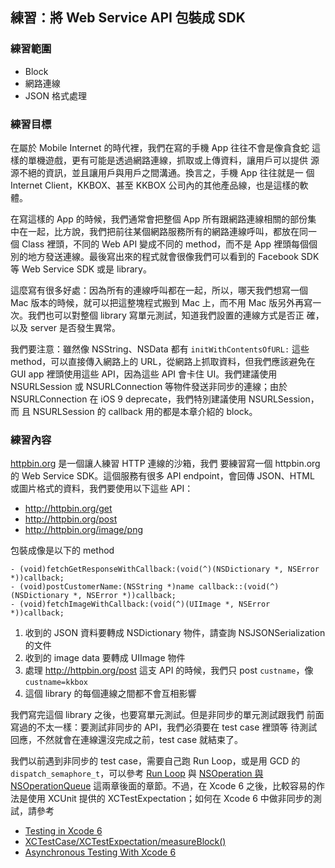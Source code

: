 練習：將 Web Service API 包裝成 SDK
-----------------------------------

### 練習範圍

- Block
- 網路連線
- JSON 格式處理

### 練習目標

在屬於 Mobile Internet 的時代裡，我們在寫的手機 App 往往不會是像貪食蛇
這樣的單機遊戲，更有可能是透過網路連線，抓取或上傳資料，讓用戶可以提供
源源不絕的資訊，並且讓用戶與用戶之間溝通。換言之，手機 App 往往就是一
個 Internet Client，KKBOX、甚至 KKBOX 公司內的其他產品線，也是這樣的軟
體。

在寫這樣的 App 的時候，我們通常會把整個 App 所有跟網路連線相關的部份集
中在一起，比方說，我們把前往某個網路服務所有的網路連線呼叫，都放在同一
個 Class 裡頭，不同的 Web API 變成不同的 method，而不是 App 裡頭每個個
別的地方發送連線。最後寫出來的程式就會很像我們可以看到的 Facebook SDK
等 Web Service SDK 或是 library。

這麼寫有很多好處：因為所有的連線呼叫都在一起，所以，哪天我們想寫一個
Mac 版本的時候，就可以把這整塊程式搬到 Mac 上，而不用 Mac 版另外再寫一
次。我們也可以對整個 library 寫單元測試，知道我們設置的連線方式是否正
確，以及 server 是否發生異常。

我們要注意：雖然像 NSString、NSData 都有 `initWithContentsOfURL:` 這些
method，可以直接傳入網路上的 URL，從網路上抓取資料，但我們應該避免在
GUI app 裡頭使用這些 API，因為這些 API 會卡住 UI。我們建議使用
NSURLSession 或 NSURLConnection 等物件發送非同步的連線；由於
NSURLConnection 在 iOS 9 deprecate，我們特別建議使用 NSURLSession，而
且 NSURLSession 的 callback 用的都是本章介紹的 block。

### 練習內容

[httpbin.org](http://httpbin.org) 是一個讓人練習 HTTP 連線的沙箱，我們
要練習寫一個 httpbin.org 的 Web Service SDK。這個服務有很多 API
endpoint，會回傳 JSON、HTML 或圖片格式的資料，我們要使用以下這些 API：

- http://httpbin.org/get
- http://httpbin.org/post
- http://httpbin.org/image/png

包裝成像是以下的 method

``` objc
- (void)fetchGetResponseWithCallback:(void(^)(NSDictionary *, NSError *))callback;
- (void)postCustomerName:(NSString *)name callback::(void(^)(NSDictionary *, NSError *))callback;
- (void)fetchImageWithCallback:(void(^)(UIImage *, NSError *))callback;
```

1. 收到的 JSON 資料要轉成 NSDictionary 物件，請查詢
   NSJSONSerialization 的文件
2. 收到的 image data 要轉成 UIImage 物件
3. 處理 http://httpbin.org/post 這支 API 的時候，我們只 post
   `custname`，像 `custname=kkbox`
4. 這個 library 的每個連線之間都不會互相影響

我們寫完這個 library 之後，也要寫單元測試。但是非同步的單元測試跟我們
前面寫過的不太一樣：要測試非同步的 API，我們必須要在 test case 裡頭等
待測試回應，不然就會在連線還沒完成之前，test case 就結束了。

我們以前遇到非同步的 test case，需要自己跑 Run Loop，或是用 GCD 的
`dispatch_semaphore_t`，可以參考 [Run Loop](responder/run_loop.md) 與
[NSOperation 與 NSOperationQueue](threading/nsoperation_and_nsoperationqueue.md)
這兩章後面的章節。不過，在 Xcode 6 之後，比較容易的作法是使用 XCUnit
提供的 XCTestExpectation；如何在 Xcode 6 中做非同步的測試，請參考

- [Testing in Xcode 6](https://developer.apple.com/videos/wwdc/2014/?id=414)
- [XCTest​Case/XCTest​Expectation/measure​Block()](http://nshipster.com/xctestcase/)
- [Asynchronous Testing With Xcode 6](https://www.bignerdranch.com/blog/asynchronous-testing-with-xcode-6/)
